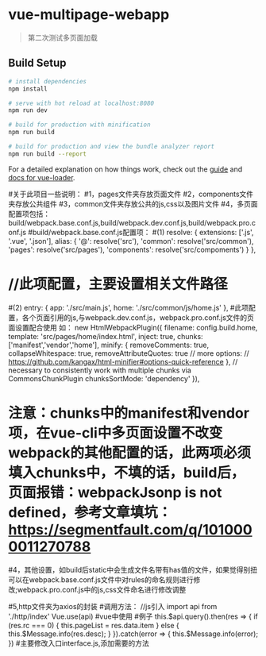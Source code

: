 # vue-multipage-webapp

> 第二次测试多页面加载

## Build Setup

``` bash
# install dependencies
npm install

# serve with hot reload at localhost:8080
npm run dev

# build for production with minification
npm run build

# build for production and view the bundle analyzer report
npm run build --report
```

For a detailed explanation on how things work, check out the [guide](http://vuejs-templates.github.io/webpack/) and [docs for vue-loader](http://vuejs.github.io/vue-loader).


#关于此项目一些说明：
#1，pages文件夹存放页面文件
#2，components文件夹存放公共组件
#3，common文件夹存放公共的js,css以及图片文件
#4，多页面配置项包括：build/webpack.base.conf.js,build/webpack.dev.conf.js,build/webpack.pro.conf.js
#build/webpack.base.conf.js配置项：
#(1)
    resolve: {
        extensions: ['.js', '.vue', '.json'],
        alias: {
        '@': resolve('src'),
        'common': resolve('src/common'),
        'pages': resolve('src/pages'),
        'components': resolve('src/compoments')
        }
    },
#    //此项配置，主要设置相关文件路径
#(2)
    entry: {
        app: './src/main.js',
        home: './src/common/js/home.js'
    },
    #此项配置，各个页面引用的js,与webpack.dev.conf.js，webpack.pro.conf.js文件的页面设置配合使用
    如：
    new HtmlWebpackPlugin({
      filename: config.build.home,
      template: 'src/pages/home/index.html',
      inject: true,
      chunks:['manifest','vendor','home'],
      minify: {
        removeComments: true,
        collapseWhitespace: true,
        removeAttributeQuotes: true
        // more options:
        // https://github.com/kangax/html-minifier#options-quick-reference
      },
      // necessary to consistently work with multiple chunks via CommonsChunkPlugin
      chunksSortMode: 'dependency'
    }),

#    注意：chunks中的manifest和vendor项，在vue-cli中多页面设置不改变webpack的其他配置的话，此两项必须填入chunks中，不填的话，build后，页面报错：webpackJsonp is not defined，参考文章填坑：https://segmentfault.com/q/1010000011270788

#4，其他设置，如build后static中会生成文件名带有has值的文件，如果觉得别扭可以在webpack.base.conf.js文件中对rules的命名规则进行修改;webpack.pro.conf.js中的js,css文件命名进行修改调整

#5,http文件夹为axios的封装
#调用方法：
    //js引入
    import api from './http/index'
    Vue.use(api)
    #vue中使用
    #例子
    this.$api.query().then(res => {
        if (res.rc === 0) {
            this.pageList = res.data.item
        } else {
            this.$Message.info(res.desc);
        }
    }).catch(error => {
        this.$Message.info(error);
    })
#主要修改入口interface.js,添加需要的方法
